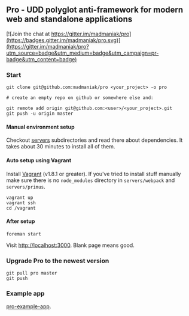 ## Pro - UDD polyglot anti-framework for modern web and standalone applications

[![Join the chat at https://gitter.im/madmaniak/pro](https://badges.gitter.im/madmaniak/pro.svg)](https://gitter.im/madmaniak/pro?utm_source=badge&utm_medium=badge&utm_campaign=pr-badge&utm_content=badge)

### Start

```
git clone git@github.com:madmaniak/pro <your_project> -o pro

# create an empty repo on github or somewhere else and:

git remote add origin git@github.com:<user>/<your_project>.git
git push -u origin master
```

#### Manual environment setup

Checkout [servers](https://github.com/madmaniak/pro/tree/master/servers) subdirectories
and read there about dependencies. It takes about 30 minutes to install all of them.

#### Auto setup using Vagrant

Install [Vagrant](https://www.vagrantup.com/downloads.html) (v1.8.1 or greater). If you've tried to install stuff manually make sure there is no ```node_modules``` directory in ```servers/webpack``` and ```servers/primus```.

```
vagrant up
vagrant ssh
cd /vagrant
```

#### After setup
```
foreman start
```

Visit [http://localhost:3000](http://localhost:3000). Blank page means good.

### Upgrade Pro to the newest version

```
git pull pro master
git push
```

### Example app ###

[pro-example-app](https://github.com/madmaniak/pro-example-app).
